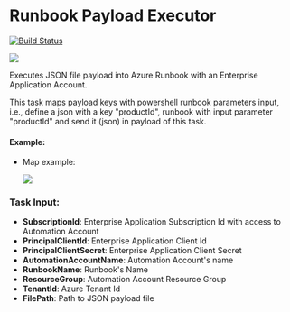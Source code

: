 # Runbook Payload Executor
[![Build Status](https://dev.azure.com/primaverabss/DevOps/_apis/build/status/extensibility/azdevops/devops-extensibility-runbookpayloadexecutor?branchName=main)](https://dev.azure.com/primaverabss/DevOps/_build/latest?definitionId=34&branchName=main)

![](https://productpdsharedsa.blob.core.windows.net/runbookpayloadexecutor/icon_min.png)



Executes JSON file payload into Azure Runbook with an Enterprise Application Account.

This task maps payload keys with powershell runbook parameters input, i.e., define a json with a key "productId", runbook with input parameter "productId" and send it (json) in payload of this task.

#### **Example:**

- Map example:

  ![](https://productpdsharedsa.blob.core.windows.net/runbookpayloadexecutor/taskrunbook.png)

### Task Input:

- **SubscriptionId**: Enterprise Application Subscription Id with access to Automation Account 
- **PrincipalClientId**: Enterprise Application Client Id
- **PrincipalClientSecret**: Enterprise Application Client Secret
- **AutomationAccountName**: Automation Account's name
- **RunbookName**: Runbook's Name
- **ResourceGroup**: Automation Account Resource Group
- **TenantId**: Azure Tenant Id
- **FilePath**: Path to JSON payload file


